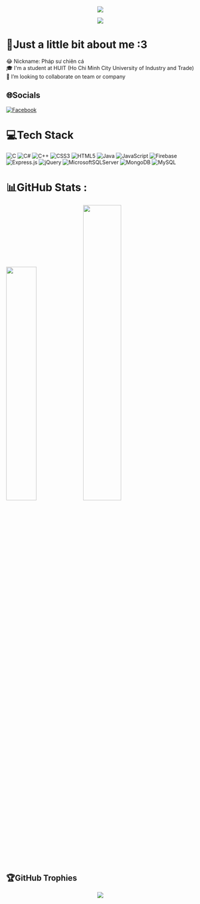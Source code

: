 <div id="badges">
  <br>
  <p id="header" align="center">
  <img src="https://readme-typing-svg.herokuapp.com?font=roboto&size=38&duration=5500&color=0BBE00&center=true&vCenter=true&width=500&lines=Hello+world!;I'm+a+developer;Great+to+see+you+here;%3C3"/>
  </p> 
  <div align="center">
    
  ![](https://komarev.com/ghpvc/?username=dat911zz)
  
</div>

# 💫Just a little bit about me :3
  <!-- - 🔭 I’m currently working on ... -->
😂 Nickname: Pháp sư chiên cá <br>
🎓 I'm a student at HUIT (Ho Chi Minh City University of Industry and Trade)<br>
👯 I’m looking to collaborate on team or company
</p>

## 🌐Socials
[![Facebook](https://img.shields.io/badge/Facebook-%231877F2.svg?logo=Facebook&logoColor=white)](https://facebook.com/2002vnd) 

# 💻Tech Stack
![C](https://img.shields.io/badge/c-%2300599C.svg?style=flat&logo=c&logoColor=white) ![C#](https://img.shields.io/badge/c%23-%23239120.svg?style=flat&logo=c-sharp&logoColor=white) ![C++](https://img.shields.io/badge/c++-%2300599C.svg?style=flat&logo=c%2B%2B&logoColor=white) ![CSS3](https://img.shields.io/badge/css3-%231572B6.svg?style=flat&logo=css3&logoColor=white) ![HTML5](https://img.shields.io/badge/html5-%23E34F26.svg?style=flat&logo=html5&logoColor=white) ![Java](https://img.shields.io/badge/java-%23ED8B00.svg?style=flat&logo=java&logoColor=white) ![JavaScript](https://img.shields.io/badge/javascript-%23323330.svg?style=flat&logo=javascript&logoColor=%23F7DF1E) ![Firebase](https://img.shields.io/badge/firebase-%23039BE5.svg?style=flat&logo=firebase) ![Express.js](https://img.shields.io/badge/express.js-%23404d59.svg?style=flat&logo=express&logoColor=%2361DAFB) ![jQuery](https://img.shields.io/badge/jquery-%230769AD.svg?style=flat&logo=jquery&logoColor=white)
![MicrosoftSQLServer](https://img.shields.io/badge/Microsoft%20SQL%20Sever-CC2927?style=flat&logo=microsoft%20sql%20server&logoColor=white) ![MongoDB](https://img.shields.io/badge/MongoDB-%234ea94b.svg?style=flat&logo=mongodb&logoColor=white) ![MySQL](https://img.shields.io/badge/mysql-%2300f.svg?style=flat&logo=mysql&logoColor=white)

# 📊GitHub Stats :
<img width="40%" src="https://github-readme-stats.vercel.app/api?username=dat911zz&theme=tokyonight&hide_border=false&include_all_commits=false&count_private=true"/>
<img width="45%" src="https://github-readme-streak-stats.herokuapp.com/?user=dat911zz&theme=tokyonight&hide_border=false//github-readme-stats.vercel.app/api?username=dat911zz&theme=tokyonight&hide_border=false&include_all_commits=false&count_private=true"/>
<!--<img width="30%" src="https://github-readme-stats.vercel.app/api/top-langs/?username=dat911zz&theme=tokyonight&hide_border=false&include_all_commits=false&count_private=false&layout=compact"/>-->

## 🏆GitHub Trophies
<div align="center"><img src="https://github-trophies.vercel.app/?username=dat911zz&theme=onedark&no-frame=false&no-bg=false&margin-w=4"/></div>
